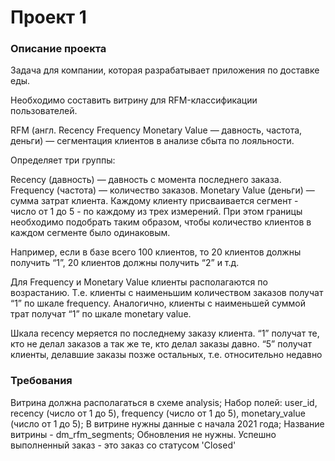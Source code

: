 # Проект 1
### Описание проекта
Задача для компании, которая разрабатывает приложения по доставке еды.

Необходимо составить витрину для RFM-классификации пользователей.

RFM (англ. Recency Frequency Monetary Value — давность, частота, деньги) — сегментация клиентов в анализе сбыта по лояльности.

Определяет три группы:

Recency (давность) — давность с момента последнего заказа.
Frequency (частота) — количество заказов.
Monetary Value (деньги) — сумма затрат клиента.
Каждому клиенту присваивается сегмент - число от 1 до 5 - по каждому из трех измерений. При этом границы необходимо подобрать таким образом, чтобы количество клиентов в каждом сегменте было одинаковым.

Например, если в базе всего 100 клиентов, то 20 клиентов должны получить “1”, 20 клиентов должны получить “2” и т.д.

Для Frequency и Monetary Value клиенты располагаются по возрастанию. Т.е. клиенты с наименьшим количеством заказов получат “1” по шкале frequency. Аналогично, клиенты с наименьшей суммой трат получат “1” по шкале monetary value.

Шкала recency меряется по последнему заказу клиента. “1” получат те, кто не делал заказов а так же те, кто делал заказы давно. “5” получат клиенты, делавшие заказы позже остальных, т.е. относительно недавно

### Требования
Витрина должна располагаться в схеме analysis;
Набор полей: user_id, recency (число от 1 до 5), frequency (число от 1 до 5), monetary_value (число от 1 до 5);
В витрине нужны данные с начала 2021 года;
Название витрины - dm_rfm_segments;
Обновления не нужны.
Успешно выполненный заказ - это заказ со статусом 'Closed'
